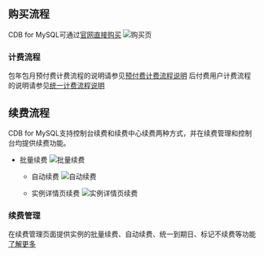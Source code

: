 ## 购买流程
CDB for MySQL可通过[官网直接购买](http://manage.qcloud.com/shoppingcart/shop.php?tab=cdb)
![购买页](http://imgcache.tce.fsphere.cn/static/mccdn.qcloud.com/static/img/f36179b2d4c5f3a3b067f34dd2962fdd/1.png)

### 计费流程
包年包月预付费计费流程的说明请参见[预付费计费流程说明](/doc/product/285/预付费计费流程)
后付费用户计费流程的说明请参见[统一计费流程说明](/doc/product/285/计费流程)

## 续费流程
CDB for MySQL支持控制台续费和续费中心续费两种方式，并在续费管理和控制台均提供续费功能。

* 批量续费
 ![批量续费](http://imgcache.tce.fsphere.cn/static/mccdn.qcloud.com/static/img/f2544fd18e7314b5c46d566066b18d58/2.png)
	
	* 自动续费
![自动续费](http://imgcache.tce.fsphere.cn/static/mccdn.qcloud.com/static/img/89b0396d1e136062b7a143d061a4cf23/3.png)
	
   * 实例详情页续费
![实例详情页续费](http://imgcache.tce.fsphere.cn/static/mccdn.qcloud.com/static/img/443653cd0dc55eba5385e05a58ad1819/4.png)

###  续费管理
  在续费管理页面提供实例的批量续费、自动续费、统一到期日、标记不续费等功能  [了解更多](/doc/product/285/%E9%A2%84%E4%BB%98%E8%B4%B9%E7%BB%AD%E8%B4%B9)